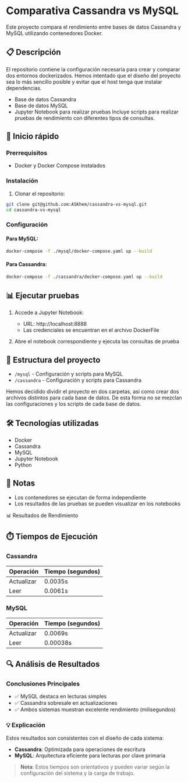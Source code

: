 # Comparativa Cassandra vs MySQL
Este proyecto compara el rendimiento entre bases de datos Cassandra y MySQL utilizando contenedores Docker.

## 📋 Descripción
El repositorio contiene la configuración necesaria para crear y comparar dos entornos dockerizados. Hemos intentado que el diseño del proyecto sea lo más sencillo posible y evitar que el host tenga que instalar dependencias.
- Base de datos Cassandra
- Base de datos MySQL
- Jupyter Notebook para realizar pruebas
Incluye scripts para realizar pruebas de rendimiento con diferentes tipos de consultas.

## 🚀 Inicio rápido

### Prerrequisitos
- Docker y Docker Compose instalados

### Instalación
1. Clonar el repositorio:

```bash
git clone git@github.com:ASKhem/cassandra-vs-mysql.git
cd cassandra-vs-mysql
```

### Configuración
#### Para MySQL:

```bash
docker-compose -f ./mysql/docker-compose.yaml up --build
```

#### Para Cassandra:
```bash
docker-compose -f ./cassandra/docker-compose.yaml up --build
```

## 📊 Ejecutar pruebas
1. Accede a Jupyter Notebook:
   - URL: http://localhost:8888
   - Las credenciales se encuentran en el archivo DockerFile

2. Abre el notebook correspondiente y ejecuta las consultas de prueba

## 📁 Estructura del proyecto
- `/mysql` - Configuración y scripts para MySQL
- `/cassandra` - Configuración y scripts para Cassandra

Hemos decidido dividir el proyecto en dos carpetas, así como crear dos archivos distintos para cada base de datos. De esta forma no se mezclan las configuraciones y los scripts de cada base de datos.

## 🛠️ Tecnologías utilizadas
- Docker
- Cassandra
- MySQL
- Jupyter Notebook
- Python

## 📝 Notas
- Los contenedores se ejecutan de forma independiente
- Los resultados de las pruebas se pueden visualizar en los notebooks

 📊 Resultados de Rendimiento

## ⏱️ Tiempos de Ejecución

### Cassandra
| Operación    | Tiempo (segundos) |
|--------------|------------------|
| Actualizar   | 0.0035s         |
| Leer         | 0.0061s         |

### MySQL
| Operación    | Tiempo (segundos) |
|--------------|------------------|
| Actualizar   | 0.0069s         |
| Leer         | 0.00038s        |

## 🔍 Análisis de Resultados

### Conclusiones Principales
- ✅ MySQL destaca en lecturas simples
- ✅ Cassandra sobresale en actualizaciones
- ✅ Ambos sistemas muestran excelente rendimiento (milisegundos)

### 💡 Explicación
Estos resultados son consistentes con el diseño de cada sistema:
- **Cassandra**: Optimizada para operaciones de escritura
- **MySQL**: Arquitectura eficiente para lecturas por clave primaria

> **Nota**: Estos tiempos son orientativos y pueden variar según la configuración del sistema y la carga de trabajo.